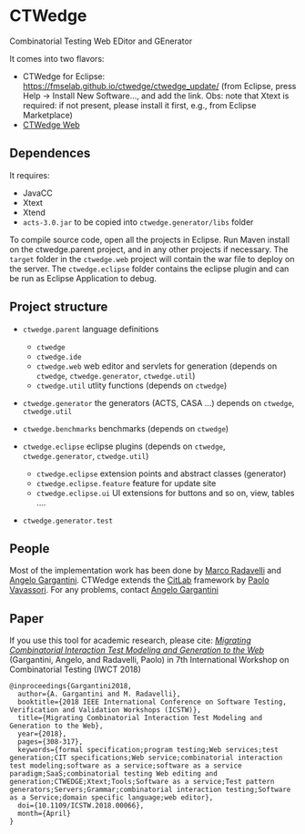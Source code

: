 # CTWedge
 Combinatorial Testing Web EDitor and GEnerator

It comes into two flavors:

- CTWedge for Eclipse: https://fmselab.github.io/ctwedge/ctwedge_update/ (from Eclipse, press Help -> Install New Software..., and add the link. Obs: note that Xtext is required: if not present, please install it first, e.g., from Eclipse Marketplace)
- [CTWedge Web](http://foselab.unibg.it/ctwedge)

## Dependences
It requires:
- JavaCC
- Xtext
- Xtend
- `acts-3.0.jar` to be copied into `ctwedge.generator/libs` folder

To compile source code, open all the projects in Eclipse. Run Maven install on the ctwedge.parent project, and in any other projects if necessary.
The `target` folder in the `ctwedge.web` project will contain the war file to deploy on the server.
The `ctwedge.eclipse` folder contains the eclipse plugin and can be run as Eclipse Application to debug.

## Project structure
- `ctwedge.parent`  language definitions
	- `ctwedge`
	- `ctwedge.ide`
	- `ctwedge.web`  web editor and servlets for generation (depends on `ctwedge`, `ctwedge.generator`, `ctwedge.util`)
	- `ctwedge.util` utlity functions (depends on `ctwedge`)
- `ctwedge.generator` the generators (ACTS, CASA ...) 
				depends on `ctwedge`, `ctwedge.util`
- `ctwedge.benchmarks` benchmarks (depends on `ctwedge`)
- `ctwedge.eclipse`  eclipse plugins (depends on `ctwedge`, `ctwedge.generator`, `ctwedge.util`)
	- `ctwedge.eclipse`  extension points and abstract classes (generator)
	- `ctwedge.eclipse.feature` feature for update site
	- `ctwedge.eclipse.ui` UI extensions for buttons and so on, view, tables ....
	
- `ctwedge.generator.test`

## People
Most of the implementation work has been done by [Marco Radavelli](https://cs.unibg.it/radavelli/) and [Angelo Gargantini](http://cs.unibg.it/gargantini/). CTWedge extends the [CitLab](https://sourceforge.net/projects/citlab/) framework by [Paolo Vavassori](http://cs.unibg.it/vavassori/). For any problems, contact [Angelo Gargantini](mailto://angelo.gargantini@unibg.it)  

## Paper
If you use this tool for academic research, please cite:
[*Migrating Combinatorial Interaction Test Modeling and Generation to the Web*](https://cs.unibg.it/gargantini/research/abstracts/iwct2018.html)
(Gargantini, Angelo, and Radavelli, Paolo) in 7th International Workshop on Combinatorial Testing (IWCT 2018)
```
@inproceedings{Gargantini2018, 
  author={A. Gargantini and M. Radavelli}, 
  booktitle={2018 IEEE International Conference on Software Testing, Verification and Validation Workshops (ICSTW)}, 
  title={Migrating Combinatorial Interaction Test Modeling and Generation to the Web}, 
  year={2018}, 
  pages={308-317}, 
  keywords={formal specification;program testing;Web services;test generation;CIT specifications;Web service;combinatorial interaction test modeling;software as a service;software as a service paradigm;SaaS;combinatorial testing Web editing and generation;CTWEDGE;Xtext;Tools;Software as a service;Test pattern generators;Servers;Grammar;combinatorial interaction testing;Software as a Service;domain specific language;web editor}, 
  doi={10.1109/ICSTW.2018.00066}, 
  month={April}
}
```
